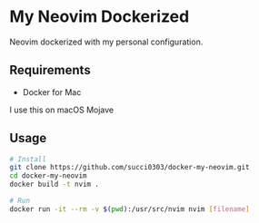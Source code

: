 # My Neovim Dockerized

Neovim dockerized with my personal configuration.

## Requirements

- Docker for Mac

I use this on  macOS Mojave

## Usage

```bash
# Install
git clone https://github.com/succi0303/docker-my-neovim.git
cd docker-my-neovim
docker build -t nvim .

# Run
docker run -it --rm -v $(pwd):/usr/src/nvim nvim [filename]
```
